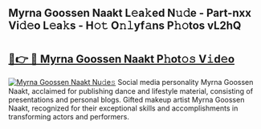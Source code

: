 ## Myrna Goossen Naakt L𝚎a𝚔ed N𝚞𝚍e - Part-nxx Vi𝚍𝚎o L𝚎a𝚔s - H𝚘𝚝 O𝚗𝚕yf𝚊ns P𝚑𝚘tos vL2hQ

# <h2><a href="http://kfc632.oniu.top/?m=Myrna+Goossen+Naakt">🔗👉 🔴 Myrna Goossen Naakt P𝚑ot𝚘𝚜 V𝚒d𝚎o</a></h2>

[![Myrna Goossen Naakt Nu𝚍e𝚜](https://i.imgur.com/0qMVB7G.gif)](http://kfc632.oniu.top/?m=Myrna+Goossen+Naakt)
Social media personality Myrna Goossen Naakt, acclaimed for publishing dance and lifestyle material, consisting of presentations and personal blogs. Gifted makeup artist Myrna Goossen Naakt, recognized for their exceptional skills and accomplishments in transforming actors and performers.  

